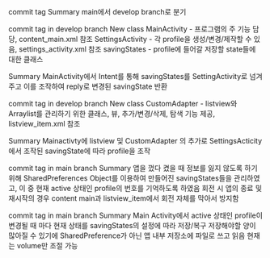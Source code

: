 commit tag <first commit>
  Summary
    main에서 develop branch로 분기


commit tag <saving state intent structure> in develop branch
  New class
    MainActivity - 프로그램의 주 기능 담당, content_main.xml 참조
    SettingsActivity - 각 profile을 생성/변경/제작할 수 있음, settings_activity.xml 참조
    savingStates - profile에 들어갈 저장할 state들에 대한 클래스
  
  Summary
    MainActivity에서 Intent를 통해 savingStates를 SettingActivity로 넘겨주고 이를 조작하여 reply로 변경된 savingState 반환
  
  
commit tag <list view> in develop branch
  New class
    CustomAdapter - listview와 Arraylist<savingStates>를 관리하기 위한 클래스, 뷰, 추가/변경/삭제, 탐색 기능 제공, listview_item.xml 참조
  
  Summary
    Mainactivty에 listview 및 CustomAdapter 의 추가로 SettingsActicity에서 조작된 savingState에 따라 profile을 조작


commit tag <list view> in main branch
  Summary
    앱을 껐다 켰을 때 정보를 잃지 않도록 하기 위해 SharedPreferences Object를 이용하여 만들어진 savingStates들을 관리하였고, 
    이 중 현재 active 상태인 profile의 번호를 기억하도록 하였음
    회전 시 앱의 종료 및 재시작의 경우 content main과 listview_item에서 회전 자체를 막아서 방지함
    
    
commit tag <basic activity> in main branch
  Summary
    Main Activity에서 active 상태인 profile이 변경될 때 마다 현재 상태를 savingStates의 설정에 따라 저장/복구
    저장해야할 양이 많아질 수 있기에 SharedPreference가 아닌 앱 내부 저장소에 파일로 쓰고 읽음
    현재는 volume만 조절 가능
